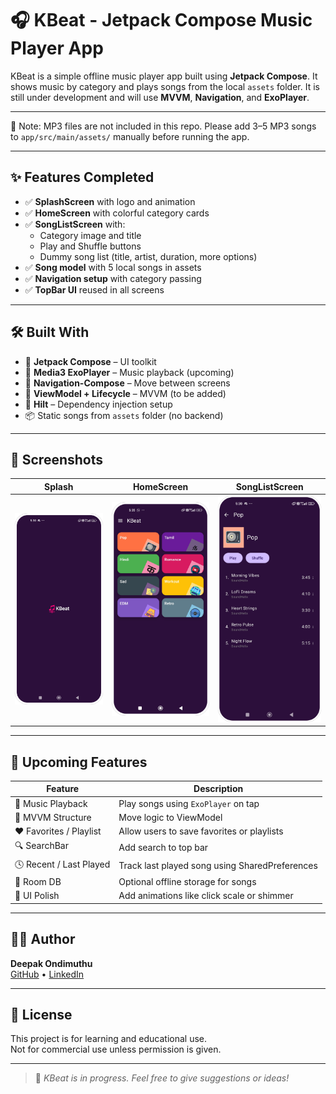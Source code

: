 # 🎧 KBeat - Jetpack Compose Music Player App

KBeat is a simple offline music player app built using **Jetpack Compose**. It shows music by category and plays songs from the local `assets` folder. It is still under development and will use **MVVM**, **Navigation**, and **ExoPlayer**.

---
🎵 Note: MP3 files are not included in this repo.
Please add 3–5 MP3 songs to `app/src/main/assets/` manually before running the app.

---

## ✨ Features Completed

- ✅ **SplashScreen** with logo and animation
- ✅ **HomeScreen** with colorful category cards
- ✅ **SongListScreen** with:
  - Category image and title
  - Play and Shuffle buttons
  - Dummy song list (title, artist, duration, more options)
- ✅ **Song model** with 5 local songs in assets
- ✅ **Navigation setup** with category passing
- ✅ **TopBar UI** reused in all screens

---

## 🛠️ Built With

- 🧩 **Jetpack Compose** – UI toolkit
- 🎵 **Media3 ExoPlayer** – Music playback (upcoming)
- 🔁 **Navigation-Compose** – Move between screens
- 🧠 **ViewModel + Lifecycle** – MVVM (to be added)
- 💉 **Hilt** – Dependency injection setup
- 📦 Static songs from `assets` folder (no backend)

---

## 📸 Screenshots

| Splash | HomeScreen | SongListScreen |
|--------|------------|----------------|
| <img src="screenshots/splash.png" width="200"/> | <img src="screenshots/home.png" width="200"/> | <img src="screenshots/song_list.png" width="200"/> |

---

## 📌 Upcoming Features

| Feature                  | Description                                    |
|-------------------------|------------------------------------------------|
| 🎵 Music Playback       | Play songs using `ExoPlayer` on tap            |
| 🧠 MVVM Structure        | Move logic to ViewModel                        |
| ❤️ Favorites / Playlist | Allow users to save favorites or playlists     |
| 🔍 SearchBar            | Add search to top bar                          |
| 🕓 Recent / Last Played  | Track last played song using SharedPreferences |
| 💾 Room DB              | Optional offline storage for songs             |
| 🎨 UI Polish            | Add animations like click scale or shimmer     |

---

## 🧑‍💻 Author

**Deepak Ondimuthu**  
[GitHub](https://github.com/MeteorBlitz) • [LinkedIn](https://www.linkedin.com/in/deepak-ondimuthu-752856a8/)

---

## 📜 License

This project is for learning and educational use.  
Not for commercial use unless permission is given.

---

> 🔔 *KBeat is in progress. Feel free to give suggestions or ideas!*
